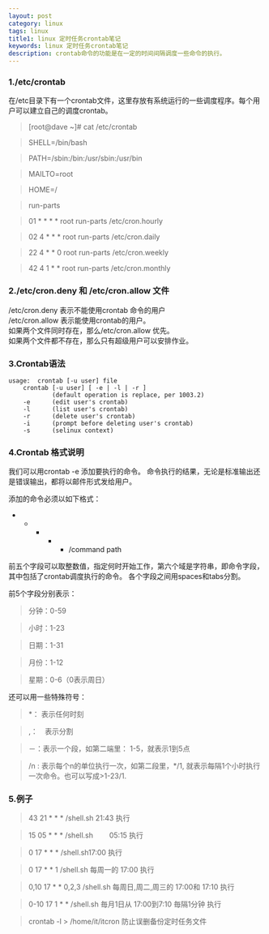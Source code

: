 ```yaml
---
layout: post
category: linux
tags: linux  
title1: linux 定时任务crontab笔记
keywords: linux 定时任务crontab笔记
description: crontab命令的功能是在一定的时间间隔调度一些命令的执行。
---
```


### 1./etc/crontab

在/etc目录下有一个crontab文件，这里存放有系统运行的一些调度程序。每个用户可以建立自己的调度crontab。

>[root@dave ~]# cat /etc/crontab

>SHELL=/bin/bash

>PATH=/sbin:/bin:/usr/sbin:/usr/bin

>MAILTO=root

>HOME=/

>run-parts

>01 * * * * root run-parts /etc/cron.hourly

>02 4 * * * root run-parts /etc/cron.daily

>22 4 * * 0 root run-parts /etc/cron.weekly

>42 4 1 * * root run-parts /etc/cron.monthly

### 2./etc/cron.deny 和 /etc/cron.allow 文件

/etc/cron.deny 表示不能使用crontab 命令的用户
<br>
/etc/cron.allow 表示能使用crontab的用户。
<br>
如果两个文件同时存在，那么/etc/cron.allow 优先。
<br>
如果两个文件都不存在，那么只有超级用户可以安排作业。

### 3.Crontab语法

	usage:  crontab [-u user] file
        crontab [-u user] [ -e | -l | -r ]
                (default operation is replace, per 1003.2)
        -e      (edit user's crontab)
        -l      (list user's crontab)
        -r      (delete user's crontab)
        -i      (prompt before deleting user's crontab)
        -s      (selinux context)

### 4.Crontab 格式说明

我们可以用crontab -e 添加要执行的命令。 命令执行的结果，无论是标准输出还是错误输出，都将以邮件形式发给用户。
      
   添加的命令必须以如下格式：
   * * * * * /command path
      
前五个字段可以取整数值，指定何时开始工作，第六个域是字符串，即命令字段，其中包括了crontab调度执行的命令。 各个字段之间用spaces和tabs分割。
 
前5个字段分别表示：

>分钟：0-59

>小时：1-23

>日期：1-31

>月份：1-12

>星期：0-6（0表示周日）
 
还可以用一些特殊符号：

>*： 表示任何时刻

>,：　表示分割

>－：表示一个段，如第二端里： 1-5，就表示1到5点

>/n : 表示每个n的单位执行一次，如第二段里，*/1, 就表示每隔1个小时执行一次命令。也可以写成>1-23/1.

### 5.例子

>43 21 * * * /shell.sh 21:43 执行

>15 05 * * * /shell.sh　　 05:15 执行

>0 17 * * * /shell.sh17:00 执行

>0 17 * * 1 /shell.sh 每周一的 17:00 执行

>0,10 17 * * 0,2,3 /shell.sh 每周日,周二,周三的 17:00和 17:10 执行

>0-10 17 1 * * /shell.sh 毎月1日从 17:00到7:10 毎隔1分钟 执行

>crontab -l > /home/it/itcron 防止误删备份定时任务文件